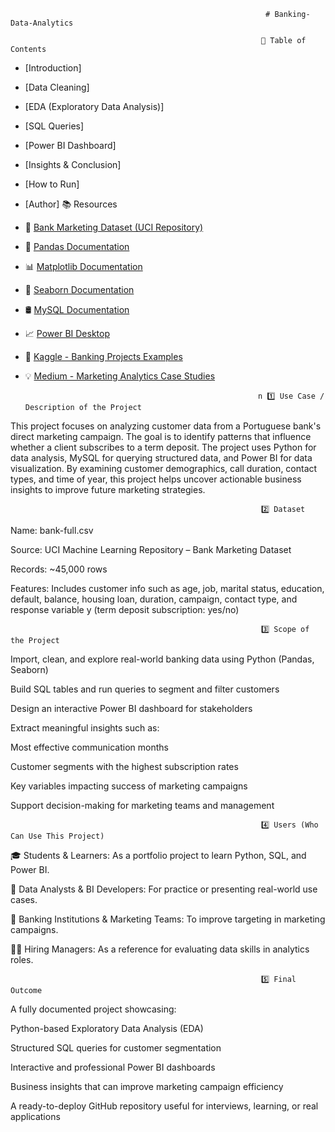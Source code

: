                                                              # Banking-Data-Analytics
                                                                    
                                                            📑 Table of Contents

- [Introduction]
- [Data Cleaning]
- [EDA (Exploratory Data Analysis)]
- [SQL Queries]
- [Power BI Dashboard]
- [Insights & Conclusion]
- [How to Run]
- [Author]
                                                           📚 Resources

- 📂 [Bank Marketing Dataset (UCI Repository)](https://archive.ics.uci.edu/ml/datasets/bank+marketing)
- 🐍 [Pandas Documentation](https://pandas.pydata.org/docs/)
- 📊 [Matplotlib Documentation](https://matplotlib.org/stable/users/index.html)
- 🌈 [Seaborn Documentation](https://seaborn.pydata.org/)
- 🛢️ [MySQL Documentation](https://dev.mysql.com/doc/)
- 📈 [Power BI Desktop](https://powerbi.microsoft.com/en-us/desktop/)
- 📘 [Kaggle - Banking Projects Examples](https://www.kaggle.com/search?q=bank+marketing+analytics)
- 💡 [Medium - Marketing Analytics Case Studies](https://medium.com/tag/marketing-analytics)



                                                          n 1️⃣ Use Case / Description of the Project
This project focuses on analyzing customer data from a Portuguese bank's direct marketing campaign. The goal is to identify patterns that influence whether a client subscribes to a term deposit. The project uses Python for data analysis, MySQL for querying structured data, and Power BI for data visualization. By examining customer demographics, call duration, contact types, and time of year, this project helps uncover actionable business insights to improve future marketing strategies.


                                                            2️⃣ Dataset
Name: bank-full.csv

Source: UCI Machine Learning Repository – Bank Marketing Dataset

Records: ~45,000 rows

Features: Includes customer info such as age, job, marital status, education, default, balance, housing loan, duration, campaign, contact type, and response variable y (term deposit subscription: yes/no)

                                                           
                                                            
                                                            3️⃣ Scope of the Project
Import, clean, and explore real-world banking data using Python (Pandas, Seaborn)

Build SQL tables and run queries to segment and filter customers

Design an interactive Power BI dashboard for stakeholders

Extract meaningful insights such as:

Most effective communication months

Customer segments with the highest subscription rates

Key variables impacting success of marketing campaigns

Support decision-making for marketing teams and management



                                                            4️⃣ Users (Who Can Use This Project)
🎓 Students & Learners: As a portfolio project to learn Python, SQL, and Power BI.

🧠 Data Analysts & BI Developers: For practice or presenting real-world use cases.

🏢 Banking Institutions & Marketing Teams: To improve targeting in marketing campaigns.

🧑‍💼 Hiring Managers: As a reference for evaluating data skills in analytics roles. 


                                                            5️⃣ Final Outcome
A fully documented project showcasing:

Python-based Exploratory Data Analysis (EDA)

Structured SQL queries for customer segmentation

Interactive and professional Power BI dashboards

Business insights that can improve marketing campaign efficiency

A ready-to-deploy GitHub repository useful for interviews, learning, or real applications   
